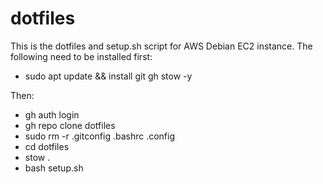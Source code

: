 # dotfiles

This is the dotfiles and setup.sh script for AWS Debian EC2 instance.
The following need to be installed first:
- sudo apt update && install git gh stow -y

Then:
- gh auth login
- gh repo clone dotfiles
- sudo rm -r .gitconfig .bashrc .config
- cd dotfiles
- stow .
- bash setup.sh
